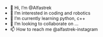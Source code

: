 - 👋 Hi, I’m @Alfastrek
- 👀 I’m interested in coding and robotics
- 🌱 I’m currently learning python, c++
- 💞️ I’m looking to collaborate on ...
- 📫 How to reach me @alfastrek-instagram

<!---
Alfastrek/Alfastrek is a ✨ special ✨ repository because its `README.md` (this file) appears on your GitHub profile.
You can click the Preview link to take a look at your changes.
--->
